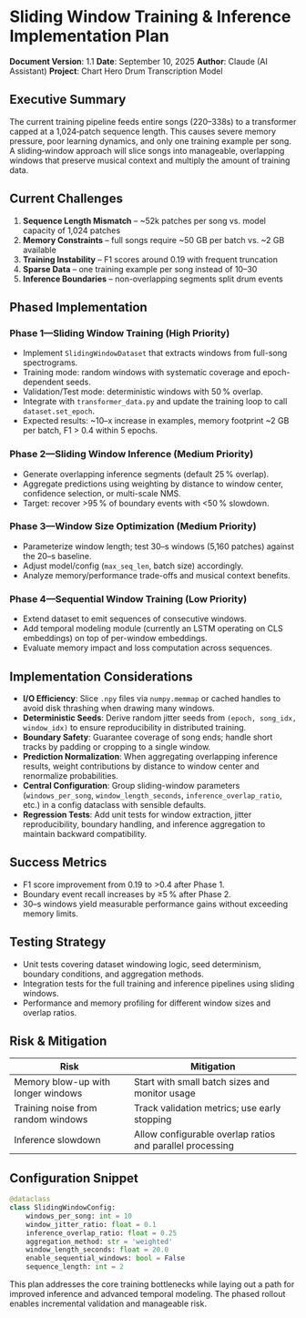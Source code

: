 # Sliding Window Training & Inference Implementation Plan

**Document Version**: 1.1
**Date**: September 10, 2025
**Author**: Claude (AI Assistant)
**Project**: Chart Hero Drum Transcription Model

## Executive Summary

The current training pipeline feeds entire songs (220–338s) to a transformer capped at a 1,024‑patch sequence length. This causes severe memory pressure, poor learning dynamics, and only one training example per song. A sliding‑window approach will slice songs into manageable, overlapping windows that preserve musical context and multiply the amount of training data.

## Current Challenges

1. **Sequence Length Mismatch** – ~52k patches per song vs. model capacity of 1,024 patches
2. **Memory Constraints** – full songs require ~50 GB per batch vs. ~2 GB available
3. **Training Instability** – F1 scores around 0.19 with frequent truncation
4. **Sparse Data** – one training example per song instead of 10–30
5. **Inference Boundaries** – non-overlapping segments split drum events

## Phased Implementation

### Phase 1—Sliding Window Training (High Priority)
- Implement `SlidingWindowDataset` that extracts windows from full-song spectrograms.
- Training mode: random windows with systematic coverage and epoch-dependent seeds.
- Validation/Test mode: deterministic windows with 50 % overlap.
- Integrate with `transformer_data.py` and update the training loop to call `dataset.set_epoch`.
- Expected results: ~10–x increase in examples, memory footprint ~2 GB per batch, F1 > 0.4 within 5 epochs.

### Phase 2—Sliding Window Inference (Medium Priority)
- Generate overlapping inference segments (default 25 % overlap).
- Aggregate predictions using weighting by distance to window center, confidence selection, or multi-scale NMS.
- Target: recover >95 % of boundary events with <50 % slowdown.

### Phase 3—Window Size Optimization (Medium Priority)
- Parameterize window length; test 30–s windows (5,160 patches) against the 20–s baseline.
- Adjust model/config (`max_seq_len`, batch size) accordingly.
- Analyze memory/performance trade-offs and musical context benefits.

### Phase 4—Sequential Window Training (Low Priority)
- Extend dataset to emit sequences of consecutive windows.
- Add temporal modeling module (currently an LSTM operating on CLS embeddings) on top of per-window embeddings.
- Evaluate memory impact and loss computation across sequences.

## Implementation Considerations

- **I/O Efficiency**: Slice `.npy` files via `numpy.memmap` or cached handles to avoid disk thrashing when drawing many windows.
- **Deterministic Seeds**: Derive random jitter seeds from `(epoch, song_idx, window_idx)` to ensure reproducibility in distributed training.
- **Boundary Safety**: Guarantee coverage of song ends; handle short tracks by padding or cropping to a single window.
- **Prediction Normalization**: When aggregating overlapping inference results, weight contributions by distance to window center and renormalize probabilities.
- **Central Configuration**: Group sliding-window parameters (`windows_per_song`, `window_length_seconds`, `inference_overlap_ratio`, etc.) in a config dataclass with sensible defaults.
- **Regression Tests**: Add unit tests for window extraction, jitter reproducibility, boundary handling, and inference aggregation to maintain backward compatibility.

## Success Metrics

- F1 score improvement from 0.19 to >0.4 after Phase 1.
- Boundary event recall increases by ≥5 % after Phase 2.
- 30–s windows yield measurable performance gains without exceeding memory limits.

## Testing Strategy

- Unit tests covering dataset windowing logic, seed determinism, boundary conditions, and aggregation methods.
- Integration tests for the full training and inference pipelines using sliding windows.
- Performance and memory profiling for different window sizes and overlap ratios.

## Risk & Mitigation

| Risk | Mitigation |
|------|------------|
| Memory blow-up with longer windows | Start with small batch sizes and monitor usage |
| Training noise from random windows | Track validation metrics; use early stopping |
| Inference slowdown | Allow configurable overlap ratios and parallel processing |

## Configuration Snippet
```python
@dataclass
class SlidingWindowConfig:
    windows_per_song: int = 10
    window_jitter_ratio: float = 0.1
    inference_overlap_ratio: float = 0.25
    aggregation_method: str = 'weighted'
    window_length_seconds: float = 20.0
    enable_sequential_windows: bool = False
    sequence_length: int = 2
```

This plan addresses the core training bottlenecks while laying out a path for improved inference and advanced temporal modeling. The phased rollout enables incremental validation and manageable risk.
